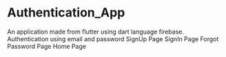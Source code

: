 # Authentication_App

An application made from flutter using dart language firebase.
Authentication using email and password
SignUp Page
SignIn Page
Forgot Password Page
Home Page

